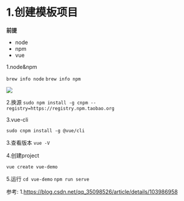 

# 1.创建模板项目

**前提**
- node
- npm
- vue

1.node&npm

`brew info node`
`brew info npm`

![](https://xiaoboblog-bucket.oss-cn-hangzhou.aliyuncs.com/blog/20220413113104.png)


2.换源
`sudo npm install -g cnpm --registry=https://registry.npm.taobao.org`

3.vue-cli

`sudo cnpm install -g @vue/cli`

3.查看版本
`vue -V`

4.创建project

`vue create vue-demo`

5.运行
`cd vue-demo`
`npm run serve`



参考:
1.https://blog.csdn.net/qq_35098526/article/details/103986958
